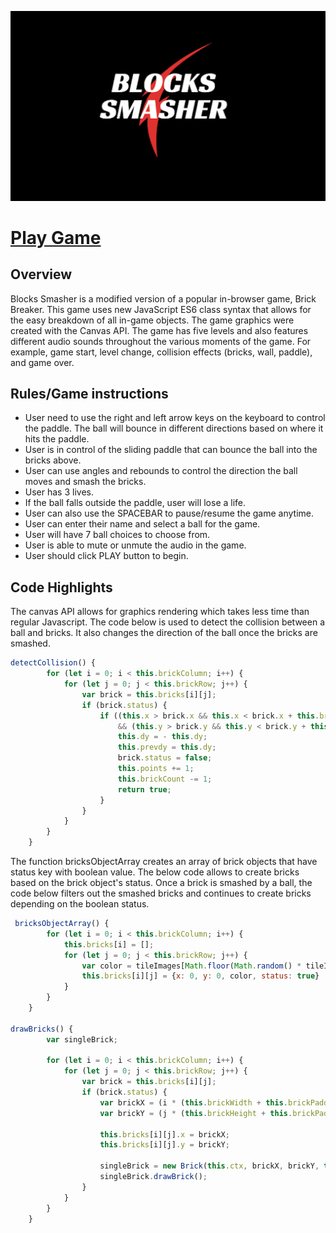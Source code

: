 ![](https://github.com/sushilt553/Blocks-Smasher/blob/master/dist/assets/paddle/blocks_smasher.png)
# [Play Game](https://sushilt553.github.io/Blocks-Smasher/dist/index.html)
## Overview
Blocks Smasher is a modified version of a popular in-browser game, Brick Breaker.
This game uses new JavaScript ES6 class syntax that allows for the easy breakdown of all in-game objects. The game graphics were created with the Canvas API. The game has five levels and also features different audio sounds throughout the various moments of the game. For example, game start, level change, collision effects (bricks, wall, paddle), and game over. 

## Rules/Game instructions
* User need to use the right and left arrow keys on the keyboard to control the paddle. The ball will bounce in different directions based on where it hits the paddle. 
* User is in control of the sliding paddle that can bounce the ball into the bricks above. 
* User can use angles and rebounds to control the direction the ball moves and smash the bricks. 
* User has 3 lives. 
* If the ball falls outside the paddle, user will lose a life. 
* User can also use the SPACEBAR to pause/resume the game anytime.
* User can enter their name and select a ball for the game. 
* User will have 7 ball choices to choose from.
* User is able to mute or unmute the audio in the game. 
* User should click PLAY button to begin.

## Code Highlights

The canvas API allows for graphics rendering which takes less time than regular Javascript. The code below is used to detect the collision between a ball and bricks. It also changes the direction of the ball once the bricks are smashed.

```javascript
detectCollision() {
        for (let i = 0; i < this.brickColumn; i++) {
            for (let j = 0; j < this.brickRow; j++) {
                var brick = this.bricks[i][j];
                if (brick.status) {
                    if ((this.x > brick.x && this.x < brick.x + this.brickWidth) 
                        && (this.y > brick.y && this.y < brick.y + this.brickHeight)) {
                        this.dy = - this.dy;
                        this.prevdy = this.dy;
                        brick.status = false;
                        this.points += 1;
                        this.brickCount -= 1;
                        return true;
                    }
                }
            }
        }
    }
```
The function bricksObjectArray creates an array of brick objects that have status key with boolean value. The below code allows to create bricks based on the brick object's status. Once a brick is smashed by a ball, the code below filters out the smashed bricks and continues to create bricks depending on the boolean status.  

```javascript
 bricksObjectArray() {
        for (let i = 0; i < this.brickColumn; i++) {
            this.bricks[i] = [];
            for (let j = 0; j < this.brickRow; j++) {
                var color = tileImages[Math.floor(Math.random() * tileImages.length)]
                this.bricks[i][j] = {x: 0, y: 0, color, status: true}
            }
        }
    }

drawBricks() {
        var singleBrick;

        for (let i = 0; i < this.brickColumn; i++) {
            for (let j = 0; j < this.brickRow; j++) {
                var brick = this.bricks[i][j];
                if (brick.status) {
                    var brickX = (i * (this.brickWidth + this.brickPadding)) + this.sidePadding;
                    var brickY = (j * (this.brickHeight + this.brickPadding)) + this.sidePadding;

                    this.bricks[i][j].x = brickX;
                    this.bricks[i][j].y = brickY;

                    singleBrick = new Brick(this.ctx, brickX, brickY, this.brickWidth, this.brickHeight, brick.color);
                    singleBrick.drawBrick();
                }
            }
        }
    }
```
